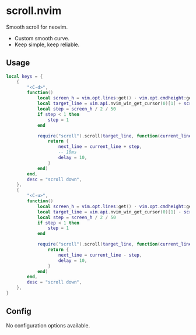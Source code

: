 # scroll.nvim

Smooth scroll for neovim.

- Custom smooth curve.
- Keep simple, keep reliable.

## Usage

```lua
local keys = {
	{
		"<C-d>",
		function()
			local screen_h = vim.opt.lines:get() - vim.opt.cmdheight:get()
			local target_line = vim.api.nvim_win_get_cursor(0)[1] + screen_h / 2
			local step = screen_h / 2 / 50
			if step < 1 then
				step = 1
			end

			require("scroll").scroll(target_line, function(current_line)
				return {
					next_line = current_line + step,
					-- 10ms
					delay = 10,
				}
			end)
		end,
		desc = "scroll down",
	},
	{
		"<C-u>",
		function()
			local screen_h = vim.opt.lines:get() - vim.opt.cmdheight:get()
			local target_line = vim.api.nvim_win_get_cursor(0)[1] - screen_h / 2
			local step = screen_h / 2 / 50
			if step < 1 then
				step = 1
			end

			require("scroll").scroll(target_line, function(current_line)
				return {
					next_line = current_line - step,
					delay = 10,
				}
			end)
		end,
		desc = "scroll down",
	},
}
```

## Config

No configuration options available.

